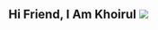 ## Hi Friend, I Am Khoirul <img src="https://raw.githubusercontent.com/iampavangandhi/iampavangandhi/master/gifs/Hi.gif">


